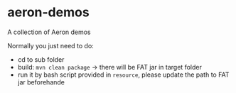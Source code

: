# aeron-demos
A collection of Aeron demos

Normally you just need to do:
- cd to sub folder
- build: ```mvn clean package``` -> there will be FAT jar in target folder
- run it by bash script provided in ```resource```, please update the path to FAT jar beforehande
